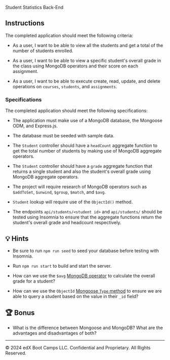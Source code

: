 Student Statistics Back-End

## Instructions

The completed application should meet the following criteria:

* As a user, I want to be able to view all the students and get a total of the number of students enrolled.

* As a user, I want to be able to view a specific student's overall grade in the class using MongoDB operators and their score on each assignment.

* As a user, I want to be able to execute create, read, update, and delete operations on `courses`, `students`, and `assignments`.

### Specifications

The completed application should meet the following specifications:

* The application must make use of a MongoDB database, the Mongoose ODM, and Express.js.

* The database must be seeded with sample data.

* The `Student` controller should have a `headCount` aggregate function to get the total number of students by making use of MongoDB aggregate operators.

* The `Student` controller should have a `grade` aggregate function that returns a single student and also the student's overall grade using MongoDB aggregate operators.

* The project will require research of MongoDB operators such as `$addToSet`, `$unwind`, `$group`, `$match`, and `$avg`.

* `Student` lookup will require use of the `ObjectId()` method.

* The endpoints `api/students/<student id>` and `api/students/` should be tested using Insomnia to ensure that the aggregate functions return the student's overall grade and headcount respectively.

## 💡 Hints

* Be sure to run `npm run seed` to seed your database before testing with Insomnia.

* Run `npm run start` to build and start the server.

* How can we use the `$avg` [MongoDB operator](https://docs.mongodb.com/manual/reference/operator/aggregation/avg/) to calculate the overall grade for a student?

* How can we use the `ObjectId` [Mongoose `Type` method](https://mongoosejs.com/docs/schematypes.html#objectids) to ensure we are able to query a student based on the value in their `_id` field?

## 🏆 Bonus

* What is the difference between Mongoose and MongoDB? What are the advantages and disadvantages of both?

---
© 2024 edX Boot Camps LLC. Confidential and Proprietary. All Rights Reserved.
